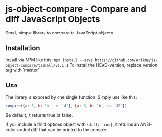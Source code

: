 # js-object-compare - Compare and diff JavaScript Objects

Small, simple library to compare to JavaScript objects. 

## Installation

Install via NPM like this: `npm install --save https://github.com/erikns/js-object-compare/tarball/v0.1.1`
To install the HEAD-version, replace version tag with `master``

## Use

The library is exposed by one single function. Simply use like this:

```js
compare({a: 3, b: 'b', c: '4'}, {a: 3, b: 'b', c: '42'})
```
Be default, it returns true or false.

If you include a third options object with `{diff: true}`, it returns an ANSI-color-coded diff that can be
printed to the console.
